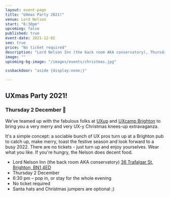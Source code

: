 ```yaml
---
layout: event-page
title: "UXmas Party 2021!"
venue: Lord Nelson
start: "6:30pm"
upcoming: false
published: true
event-date: 2021-12-02
seo: true
price: "No ticket required"
description: "Lord Nelson Inn (the back room AKA conservatory), Thursday 2 December, 6:30 pm – pop in, or stay for the whole evening, No ticket required."
image: ""
upcoming-bg-image: "/images/events/christmas.jpg"

cssbackdoor: "aside {display:none;}"

---
```


## UXmas Party 2021!

### Thursday 2 December 🎄

We’ve teamed up with the fabulous folks at [UXup](https://twitter.com/UXup_Brighton) and [UXcamp Brighton](https://www.uxcampbrighton.org/) to bring you a very merry and very UX-y Christmas knees-up extravaganza.

It's a simple concept: a sociable bunch of UX pros turn up at a Brighton pub to catch up, make merry, toast the festive season and look forward to a busy 2022. There are no tickets - just turn up and enjoy yourselves. Wear what you like. If you're hungry, the Nelson does decent food.

 - Lord Nelson Inn (the back room AKA conservatory) <a href="https://goo.gl/maps/cZpCtXY6uaR2hLnZ7" title="Google Map of The Lord Nelson Inn">36 Trafalgar St, Brighton, BN1 4ED</a>
 - Thursday 2 December
 - 6:30 pm – pop in, or stay for the whole evening
 - No ticket required
 - Santa hats and Christmas jumpers are optional ;)
